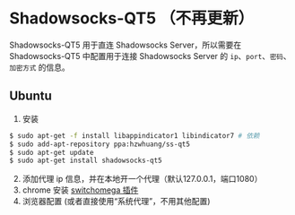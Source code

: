 # Shadowsocks-QT5 （不再更新）

Shadowsocks-QT5 用于直连 Shadowsocks Server，所以需要在 Shadowsocks-QT5 中配置用于连接 Shadowsocks Server 的 `ip`、`port`、`密码`、`加密方式` 的信息。

## Ubuntu

1. 安装

```sh
$ sudo apt-get -f install libappindicator1 libindicator7 # 依赖
$ sudo add-apt-repository ppa:hzwhuang/ss-qt5
$ sudo apt-get update
$ sudo apt-get install shadowsocks-qt5
```

2. 添加代理 ip 信息，并在本地开一个代理（默认127.0.0.1，端口1080）
3. chrome 安装 [switchomega 插件](https://github.com/FelisCatus/SwitchyOmega/releases)
4. 浏览器配置 (或者直接使用“系统代理”，不用其他配置)
